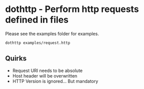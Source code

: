 # dothttp - Perform http requests defined in files

Please see the examples folder for examples.

```bash
dothttp examples/request.http
```

## Quirks
* Request URI needs to be absolute
* Host header will be overwritten
* HTTP Version is ignored... But mandatory
